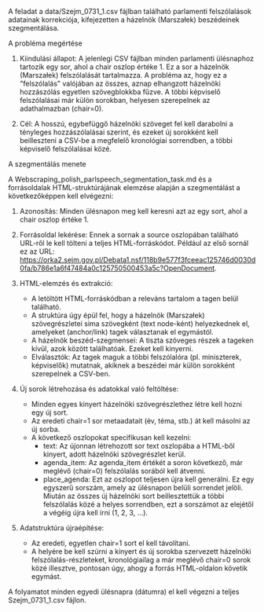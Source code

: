   A feladat a data/Szejm_0731_1.csv fájlban található parlamenti felszólalások adatainak korrekciója, kifejezetten a házelnök (Marszałek) beszédeinek szegmentálása.

  A probléma megértése


   1. Kiindulási állapot: A jelenlegi CSV fájlban minden parlamenti ülésnaphoz tartozik egy sor, ahol a chair oszlop értéke 1. Ez a sor a házelnök (Marszałek) felszólalását tartalmazza. A
      probléma az, hogy ez a "felszólalás" valójában az összes, aznap elhangzott házelnöki hozzászólás egyetlen szövegblokkba fűzve. A többi képviselő felszólalásai már külön sorokban, helyesen
      szerepelnek az adathalmazban (chair=0).


   2. Cél: A hosszú, egybefüggő házelnöki szöveget fel kell darabolni a tényleges hozzászólalásai szerint, és ezeket új sorokként kell beilleszteni a CSV-be a megfelelő kronológiai sorrendben,
      a többi képviselő felszólalásai közé.


  A szegmentálás menete

  A Webscraping_polish_parlspeech_segmentation_task.md és a forrásoldalak HTML-struktúrájának elemzése alapján a szegmentálást a következőképpen kell elvégezni:


   1. Azonosítás: Minden ülésnapon meg kell keresni azt az egy sort, ahol a chair oszlop értéke 1.


   2. Forrásoldal lekérése: Ennek a sornak a source oszlopában található URL-ről le kell tölteni a teljes HTML-forráskódot. Például az első sornál ez az URL:
      https://orka2.sejm.gov.pl/Debata1.nsf/118b9e577f3fceeac125746d0030d0fa/b786e1a6f47484a0c125750500453a5c?OpenDocument.


   3. HTML-elemzés és extrakció:
       * A letöltött HTML-forráskódban a releváns tartalom a <body> tagen belül található.
       * A struktúra úgy épül fel, hogy a házelnök (Marszałek) szövegrészletei sima szövegként (text node-ként) helyezkednek el, amelyeket <a> (anchor/link) tagek választanak el egymástól.
       * A házelnök beszéd-szegmensei: A tiszta szöveges részek a <a> tageken kívül, azok között találhatóak. Ezeket kell kinyerni.
       * Elválasztók: Az <a> tagek maguk a többi felszólalóra (pl. miniszterek, képviselők) mutatnak, akiknek a beszédei már külön sorokként szerepelnek a CSV-ben.


   4. Új sorok létrehozása és adatokkal való feltöltése:
       * Minden egyes kinyert házelnöki szövegrészlethez létre kell hozni egy új sort.
       * Az eredeti chair=1 sor metaadatait (év, téma, stb.) át kell másolni az új sorba.
       * A következő oszlopokat specifikusan kell kezelni:
           * text: Az újonnan létrehozott sor text oszlopába a HTML-ből kinyert, adott házelnöki szövegrészlet kerül.
           * agenda_item: Az agenda_item értékét a soron következő, már meglévő (chair=0) felszólalás sorából kell átvenni.
           * place_agenda: Ezt az oszlopot teljesen újra kell generálni. Ez egy egyszerű sorszám, amely az ülésnapon belüli sorrendet jelöli. Miután az összes új házelnöki sort beillesztettük
             a többi felszólalás közé a helyes sorrendben, ezt a sorszámot az elejétől a végéig újra kell írni (1, 2, 3, ...).


   5. Adatstruktúra újraépítése:
       * Az eredeti, egyetlen chair=1 sort el kell távolítani.
       * A helyére be kell szúrni a kinyert és új sorokba szervezett házelnöki felszólalás-részleteket, kronológiailag a már meglévő chair=0 sorok közé illesztve, pontosan úgy, ahogy a forrás
         HTML-oldalon követik egymást.

  A folyamatot minden egyedi ülésnapra (dátumra) el kell végezni a teljes Szejm_0731_1.csv fájlon.
